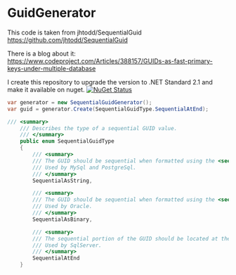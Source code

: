 # GuidGenerator

This code is taken from jhtodd/SequentialGuid 
https://github.com/jhtodd/SequentialGuid

There is a blog about it:
https://www.codeproject.com/Articles/388157/GUIDs-as-fast-primary-keys-under-multiple-database

I create this repository to upgrade the version to .NET Standard 2.1 and make it available on nuget.
[![NuGet Status](http://img.shields.io/nuget/v/SharpToys.SequentialGuid.svg?style=flat)](https://www.nuget.org/packages/SharpToys.SequentialGuid/)

``` C#
var generator = new SequentialGuidGenerator();
var guid = generator.Create(SequentialGuidType.SequentialAtEnd);
```

``` C#
/// <summary>
    /// Describes the type of a sequential GUID value.
    /// </summary>
    public enum SequentialGuidType
    {
        /// <summary>
        /// The GUID should be sequential when formatted using the <see cref="Guid.ToString()" /> method.
        /// Used by MySql and PostgreSql.
        /// </summary>
        SequentialAsString,

        /// <summary>
        /// The GUID should be sequential when formatted using the <see cref="Guid.ToByteArray" /> method.
        /// Used by Oracle.
        /// </summary>
        SequentialAsBinary,

        /// <summary>
        /// The sequential portion of the GUID should be located at the end of the Data4 block.
        /// Used by SqlServer.
        /// </summary>
        SequentialAtEnd
    }
```
